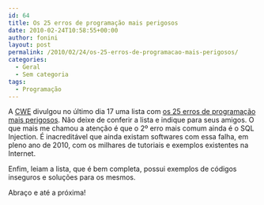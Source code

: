 ```yaml
---
id: 64
title: Os 25 erros de programação mais perigosos
date: 2010-02-24T10:58:55+00:00
author: fonini
layout: post
permalink: /2010/02/24/os-25-erros-de-programacao-mais-perigosos/
categories:
  - Geral
  - Sem categoria
tags:
  - Programação
---
```

A <a href="http://cwe.mitre.org" rel="externo">CWE</a> divulgou no último dia 17 uma lista com <a href="http://cwe.mitre.org/top25/" rel="externo">os 25 erros de programação mais perigosos</a>. Não deixe de conferir a lista e indique para seus amigos. O que mais me chamou a atenção é que o 2º erro mais comum ainda é o SQL Injection. É inacreditável que ainda existam softwares com essa falha, em pleno ano de 2010, com os milhares de tutoriais e exemplos existentes na Internet.

Enfim, leiam a lista, que é bem completa, possui exemplos de códigos inseguros e soluções para os mesmos.

Abraço e até a próxima!